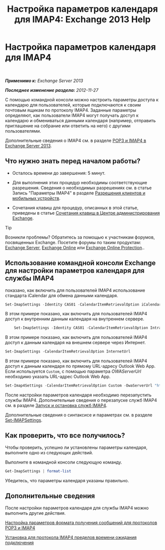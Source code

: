 ﻿---
title: 'Настройка параметров календаря для IMAP4: Exchange 2013 Help'
TOCTitle: Настройка параметров календаря для IMAP4
ms:assetid: 6679c8b2-3f0f-449a-a17c-a7b30001538c
ms:mtpsurl: https://technet.microsoft.com/ru-ru/library/Aa998606(v=EXCHG.150)
ms:contentKeyID: 50556443
ms.date: 04/30/2018
mtps_version: v=EXCHG.150
ms.translationtype: HT
---

# Настройка параметров календаря для IMAP4

 

_**Применимо к:** Exchange Server 2013_

_**Последнее изменение раздела:** 2012-11-27_

С помощью командной консоли можно настроить параметры доступа к календарю для пользователей, которые подключаются к своим почтовым ящикам по протоколу IMAP4. Заданные параметры определяют, как пользователи IMAP4 могут получать доступ к календарю и обмениваться данными календаря (например, отправить приглашение на собрание или ответить на него) с другими пользователями.

Дополнительные сведения о IMAP4 см. в разделе [POP3 и IMAP4 в Exchange Server 2013](pop3-and-imap4-in-exchange-server-2013-exchange-2013-help.md).

## Что нужно знать перед началом работы?

  - Осталось времени до завершения: 5 минут.

  - Для выполнения этих процедур необходимы соответствующие разрешения. Сведения о необходимых разрешениях см. в статье Запись "Параметры IMAP4" в разделе [Разрешения клиентов и мобильных устройств](clients-and-mobile-devices-permissions-exchange-2013-help.md).

  - Сочетания клавиш для процедур, описанных в этой статье, приведены в статье [Сочетания клавиш в Центре администрирования Exchange](keyboard-shortcuts-in-the-exchange-admin-center-exchange-online-protection-help.md).

> [!TIP]  
> Возникли проблемы? Обратитесь за помощью к участникам форумов, посвященных Exchange. Посетите форумы по таким продуктам: <a href="https://go.microsoft.com/fwlink/p/?linkid=60612">Exchange Server</a>, <a href="https://go.microsoft.com/fwlink/p/?linkid=267542">Exchange Online</a> или <a href="https://go.microsoft.com/fwlink/p/?linkid=285351">Exchange Online Protection</a>..


## Использование командной консоли Exchange для настройки параметров календаря для службы IMAP4

показано, как включить для пользователей IMAP4 использование стандарта iCalendar для обмена данными календаря.

```powershell
Set-ImapSettings -Identity CAS01 -CalendarItemRetrievalOption iCalendar
```

В этом примере показано, как включить для пользователей IMAP4 доступ к внутренним данным календаря на внутреннем сервере.
```powershell
    Set-ImapSettings -Identity CAS01 -CalendarItemRetrievalOption IntranetUrl 
```
В этом примере показано, как включить для пользователей IMAP4 доступ к данным календаря на внешнем сервере через Интернет.

```powershell
Set-ImapSettings -CalendarItemRetrievalOption InternetUrl
```

В этом примере показано, как включить для пользователей IMAP4 доступ к данным календаря по прямому URL-адресу Outlook Web App. Если используется `Custom`, с помощью параметра *OWAServerUrl* необходимо указать URL-адрес Outlook Web App.

```powershell
Set-Imap4Settings -CalendarItemRetrievalOption Custom -OwaServerUrl "https://OwaServer01"
```

После настройки параметров календаря необходимо перезапустить службы IMAP4. Дополнительные сведения о перезапуске служб IMAP4 см. в разделе [Запуск и остановка служб IMAP4](start-and-stop-the-imap4-services-exchange-2013-help.md).

Дополнительные сведения о синтаксисе и параметрах см. в разделе [Set-IMAPSettings](https://technet.microsoft.com/ru-ru/library/aa998252\(v=exchg.150\)).

## Как проверить, что все получилось?

Чтобы проверить, успешно ли установлены параметры календаря, выполните одно из следующих действий.

Выполните в командной консоли следующую команду.

```powershell
Get-ImapSettings | format-list
```

Убедитесь, что параметры календаря указаны правильно.

## Дополнительные сведения

После настройки параметров календаря для службы IMAP4 можно выполнить другие действия.

[Настройка параметров формата получения сообщений для протоколов POP3 и IMAP4](configure-pop3-and-imap4-message-retrieval-format-options-exchange-2013-help.md)

[Установка для протокола IMAP4 пределов времени ожидания подключения](set-connection-time-out-limits-for-imap4-exchange-2013-help.md)

